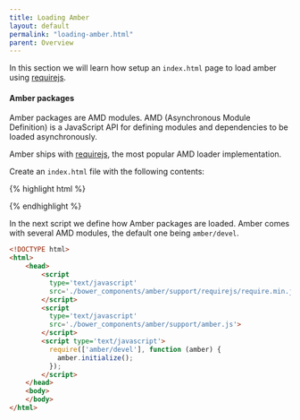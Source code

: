 ```yaml
---
title: Loading Amber
layout: default
permalink: "loading-amber.html"
parent: Overview
---
```


In this section we will learn how setup an `index.html` page to load
amber using [requirejs](http://requirejs.org).

#### Amber packages

Amber packages are AMD modules. AMD (Asynchronous Module
Definition) is a JavaScript API for defining modules and
dependencies to be loaded asynchronously.

Amber ships with [requirejs](http://requirejs.org), the most popular
AMD loader implementation.

Create an `index.html` file with the following contents:

{% highlight html %}
<!DOCTYPE html>
<html>
	<head>
	    <script
		  type='text/javascript'
		  src='./bower_components/amber/support/requirejs/require.min.js'>
	    </script>
	    <script
		  type='text/javascript'
		  src='./bower_components/amber/support/amber.js'>
	    </script>
	</head>
	<body>
	</body>
</html> 
{% endhighlight %}

In the next script we define how Amber packages are loaded. Amber
comes with several AMD modules, the default one being `amber/devel`.

```html
<!DOCTYPE html>
<html>
	<head>
	    <script
		  type='text/javascript'
		  src='./bower_components/amber/support/requirejs/require.min.js'>
	    </script>
	    <script
		  type='text/javascript'
		  src='./bower_components/amber/support/amber.js'>
	    </script>
	    <script type='text/javascript'>
		  require(['amber/devel'], function (amber) {
	  		amber.initialize();
		  });
	    </script>
	</head>
	<body>
	</body>
</html> 
```

